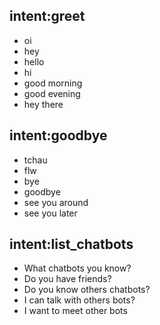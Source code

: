 ## intent:greet
- oi
- hey
- hello
- hi
- good morning
- good evening
- hey there

## intent:goodbye
- tchau
- flw
- bye
- goodbye
- see you around
- see you later

## intent:list_chatbots
<!--- What [friends](chatbots) you know?-->
- What chatbots you know?
- Do you have friends?
- Do you know others chatbots?
- I can talk with others bots?
- I want to meet other bots
